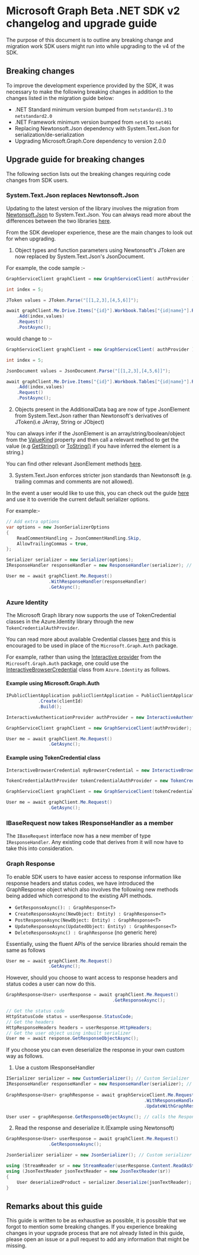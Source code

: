 # Microsoft Graph Beta .NET SDK v2 changelog and upgrade guide

The purpose of this document is to outline any breaking change and migration work SDK users might run into while upgrading to the v4 of the SDK.

## Breaking changes

To improve the development experience provided by the SDK, it was necessary to make the following breaking changes in addition to the changes listed in the migration guide below:

 * .NET Standard minimum version bumped from `netstandard1.3` to `netstandard2.0`
 * .NET Framework minimum version bumped from `net45` to `net461`
 * Replacing Newtonsoft.Json dependency with System.Text.Json for serialization/de-serialization
 * Upgrading Microsoft.Graph.Core dependency to version 2.0.0

## Upgrade guide for breaking changes

The following section lists out the breaking changes requiring code changes from SDK users.

### System.Text.Json replaces Newtonsoft.Json

Updating to the latest version of the library involves the migration from [Newtonsoft.Json](https://www.newtonsoft.com/json) to System.Text.Json. You can always read more about the differences between the two libraries [here](https://docs.microsoft.com/en-us/dotnet/standard/serialization/system-text-json-migrate-from-newtonsoft-how-to?pivots=dotnet-5-0#table-of-differences-between-newtonsoftjson-and-systemtextjson).

From the SDK developer experience, these are the main changes to look out for when upgrading.

1. Object types and function parameters using Newtonsoft's JToken are now replaced by System.Text.Json's JsonDocument.

  For example, the code sample :-

```cs
GraphServiceClient graphClient = new GraphServiceClient( authProvider );

int index = 5;

JToken values = JToken.Parse("[[1,2,3],[4,5,6]]");

await graphClient.Me.Drive.Items["{id}"].Workbook.Tables["{id|name}"].Rows
	.Add(index,values)
	.Request()
	.PostAsync();
```

  would change to :-

```cs
GraphServiceClient graphClient = new GraphServiceClient( authProvider );

int index = 5;

JsonDocument values = JsonDocument.Parse("[[1,2,3],[4,5,6]]");

await graphClient.Me.Drive.Items["{id}"].Workbook.Tables["{id|name}"].Rows
	.Add(index,values)
	.Request()
	.PostAsync();
```

2. Objects present in the AdditionalData bag are now of type JsonElement from System.Text.Json rather than Newtonsoft's derivatives of JToken(i.e JArray, String or JObject)

You can always infer if the JsonElement is an array/string/boolean/object from the [ValueKind](https://docs.microsoft.com/en-us/dotnet/api/system.text.json.jsonvaluekind?view=net-5.0) property and then call a relevant method to get the value (e.g [GetString()](https://docs.microsoft.com/en-us/dotnet/api/system.text.json.jsonelement.getstring?view=net-5.0#System_Text_Json_JsonElement_GetString) or [ToString()](https://docs.microsoft.com/en-us/dotnet/api/system.text.json.jsonelement.tostring?view=net-5.0#System_Text_Json_JsonElement_ToString) if you have inferred the element is a string.)

You can find other relevant JsonElement methods [here](https://docs.microsoft.com/en-us/dotnet/api/system.text.json.jsonelement?view=net-5.0#methods).

3. System.Text.Json enforces stricter json standards than Newtonsoft (e.g. trailing commas and comments are not allowed). 

In the event a user would like to use this, you can check out the guide [here](https://docs.microsoft.com/en-us/dotnet/standard/serialization/system-text-json-invalid-json?pivots=dotnet-5-0) and use it to override the current default serializer options.

For example:-
```cs
// Add extra options
var options = new JsonSerializerOptions
{
    ReadCommentHandling = JsonCommentHandling.Skip,
    AllowTrailingCommas = true,
};

Serializer serializer = new Serializer(options);
IResponseHandler responseHandler = new ResponseHandler(serializer); // Our Response Handler with custom Serializer

User me = await graphClient.Me.Request()
                .WithResponseHandler(responseHandler)
                .GetAsync();
```

### Azure Identity

The Microsoft Graph library now supports the use of TokenCredential classes in the Azure.Identity library through the new `TokenCredentialAuthProvider`.

You can read more about available Credential classes [here](https://docs.microsoft.com/en-us/dotnet/api/overview/azure/identity-readme#key-concepts) and this is encouraged to be used in place of the `Microsoft.Graph.Auth` package. 

For example, rather than using the [Interactive provider](https://docs.microsoft.com/en-us/graph/sdks/choose-authentication-providers?tabs=CS#InteractiveProvider) from the `Microsoft.Graph.Auth` package, one could use the [InteractiveBrowserCredential](https://docs.microsoft.com/en-us/dotnet/api/azure.identity.interactivebrowsercredential?view=azure-dotnet) class from `Azure.Identity` as follows.

#### Example using Microsoft.Graph.Auth

```cs
IPublicClientApplication publicClientApplication = PublicClientApplicationBuilder
            .Create(clientId)
            .Build();

InteractiveAuthenticationProvider authProvider = new InteractiveAuthenticationProvider(publicClientApplication, scopes);

GraphServiceClient graphClient = new GraphServiceClient(authProvider);

User me = await graphClient.Me.Request()
                .GetAsync();
```

#### Example using TokenCredential class

```cs
InteractiveBrowserCredential myBrowserCredential = new InteractiveBrowserCredential(clientId);

TokenCredentialAuthProvider tokenCredentialAuthProvider = new TokenCredentialAuthProvider(myBrowserCredential, scopes);

GraphServiceClient graphClient = new GraphServiceClient(tokenCredentialAuthProvider);

User me = await graphClient.Me.Request()
                .GetAsync();
```
### IBaseRequest now takes IResponseHandler as a member

The `IBaseRequest` interface now has a new member of type `IResponseHandler`. Any existing code that derives from it will now have to take this into consideration.

### Graph Response

To enable SDK users to have easier access to response information like response headers and status codes, we have introduced the GraphResponse object which also involves the following new methods being added which correspond to the existing API methods.

* `GetResponseAsync(): : GraphResponse<T>`
* `CreateResponseAsync(NewObject: Entity) : GraphResponse<T>`
* `PostResponseAsync(NewObject: Entity) : GraphResponse<T>`
* `UpdateResponseAsync(UpdatedObject: Entity) : GraphResponse<T>`
* `DeleteResponseAsync() : GraphResponse`  (no generic here) 

Essentially, using the fluent APIs of the service libraries should remain the same as follows
```cs
User me = await graphClient.Me.Request()
                .GetAsync();
```

However, should you choose to want access to response headers and status codes a user can now do this.

```cs
GraphResponse<User> userResponse = await graphClient.Me.Request()
                                        .GetResponseAsync();

// Get the status code
HttpStatusCode status = userResponse.StatusCode;
// Get the headers
HttpResponseHeaders headers = userResponse.HttpHeaders;
// Get the user object using inbuilt serializer
User me = await response.GetResponseObjectAsync();
``` 

If you choose you can even deserialize the response in your own custom way as follows.

1. Use a custom IResponseHandler
```cs
ISerializer serializer = new CustomSerializer(); // Custom Serializer
IResponseHandler responseHandler = new ResponseHandler(serializer); // Our Response Handler with custom Serializer
    
GraphResponse<User> graphResponse = await graphServiceClient.Me.Request()
                                                    .WithResponseHandler(responseHandler) // customized response handler
                                                    .UpdateWithGraphResponseAsync<User>(patchUser, cancellationToken); // response with no serialization

User user = graphResponse.GetResponseObjectAsync(); // calls the Response Handler with custom serializer
```

2. Read the response and deserialize it.(Example using Newtonsoft)

```cs
GraphResponse<User> userResponse = await graphClient.Me.Request()
                .GetResponseAsync();

JsonSerializer serializer = new JsonSerializer(); // Custom serializer

using (StreamReader sr = new StreamReader(userResponse.Content.ReadAsStreamAsync()))
using (JsonTextReader jsonTextReader = new JsonTextReader(sr))
{
    User deserializedProduct = serializer.Deserialize(jsonTextReader);
}

```

## Remarks about this guide

This guide is written to be as exhaustive as possible, it is possible that we forgot to mention some breaking changes. If you experience breaking changes in your upgrade process that are not already listed in this guide, please open an issue or a pull request to add any information that might be missing.
